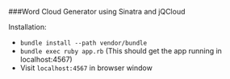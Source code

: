 ###Word Cloud Generator using Sinatra and jQCloud

Installation:

- `bundle install --path vendor/bundle`
- `bundle exec ruby app.rb` (This should get the app running in localhost:4567)
- Visit `localhost:4567` in browser window
